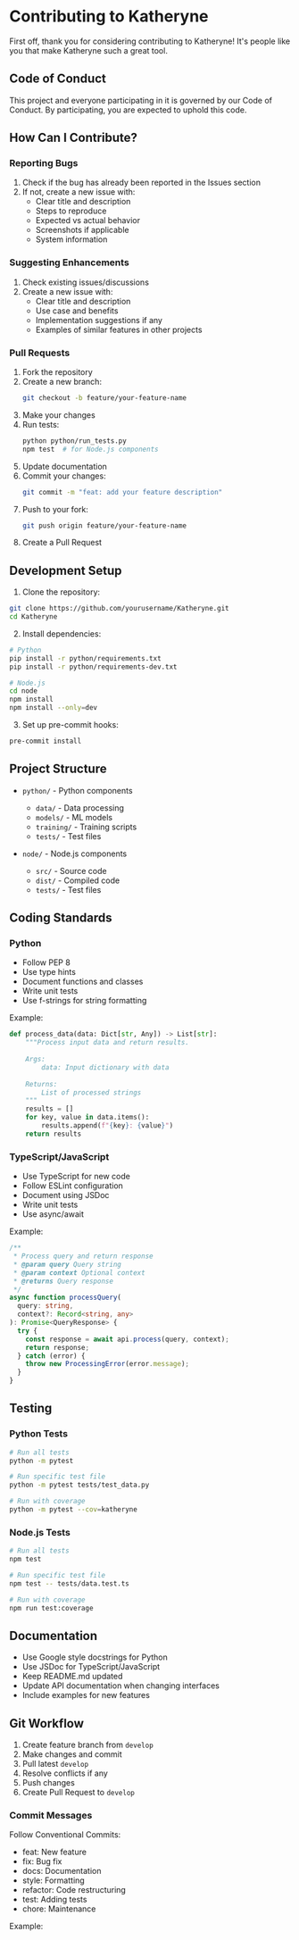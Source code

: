 # Contributing to Katheryne

First off, thank you for considering contributing to Katheryne! It's people like you that make Katheryne such a great tool.

## Code of Conduct

This project and everyone participating in it is governed by our Code of Conduct. By participating, you are expected to uphold this code.

## How Can I Contribute?

### Reporting Bugs

1. Check if the bug has already been reported in the Issues section
2. If not, create a new issue with:
   - Clear title and description
   - Steps to reproduce
   - Expected vs actual behavior
   - Screenshots if applicable
   - System information

### Suggesting Enhancements

1. Check existing issues/discussions
2. Create a new issue with:
   - Clear title and description
   - Use case and benefits
   - Implementation suggestions if any
   - Examples of similar features in other projects

### Pull Requests

1. Fork the repository
2. Create a new branch:
   ```bash
   git checkout -b feature/your-feature-name
   ```
3. Make your changes
4. Run tests:
   ```bash
   python python/run_tests.py
   npm test  # for Node.js components
   ```
5. Update documentation
6. Commit your changes:
   ```bash
   git commit -m "feat: add your feature description"
   ```
7. Push to your fork:
   ```bash
   git push origin feature/your-feature-name
   ```
8. Create a Pull Request

## Development Setup

1. Clone the repository:
```bash
git clone https://github.com/yourusername/Katheryne.git
cd Katheryne
```

2. Install dependencies:
```bash
# Python
pip install -r python/requirements.txt
pip install -r python/requirements-dev.txt

# Node.js
cd node
npm install
npm install --only=dev
```

3. Set up pre-commit hooks:
```bash
pre-commit install
```

## Project Structure

- `python/` - Python components
  - `data/` - Data processing
  - `models/` - ML models
  - `training/` - Training scripts
  - `tests/` - Test files

- `node/` - Node.js components
  - `src/` - Source code
  - `dist/` - Compiled code
  - `tests/` - Test files

## Coding Standards

### Python

- Follow PEP 8
- Use type hints
- Document functions and classes
- Write unit tests
- Use f-strings for string formatting

Example:
```python
def process_data(data: Dict[str, Any]) -> List[str]:
    """Process input data and return results.
    
    Args:
        data: Input dictionary with data
        
    Returns:
        List of processed strings
    """
    results = []
    for key, value in data.items():
        results.append(f"{key}: {value}")
    return results
```

### TypeScript/JavaScript

- Use TypeScript for new code
- Follow ESLint configuration
- Document using JSDoc
- Write unit tests
- Use async/await

Example:
```typescript
/**
 * Process query and return response
 * @param query Query string
 * @param context Optional context
 * @returns Query response
 */
async function processQuery(
  query: string,
  context?: Record<string, any>
): Promise<QueryResponse> {
  try {
    const response = await api.process(query, context);
    return response;
  } catch (error) {
    throw new ProcessingError(error.message);
  }
}
```

## Testing

### Python Tests

```bash
# Run all tests
python -m pytest

# Run specific test file
python -m pytest tests/test_data.py

# Run with coverage
python -m pytest --cov=katheryne
```

### Node.js Tests

```bash
# Run all tests
npm test

# Run specific test file
npm test -- tests/data.test.ts

# Run with coverage
npm run test:coverage
```

## Documentation

- Use Google style docstrings for Python
- Use JSDoc for TypeScript/JavaScript
- Keep README.md updated
- Update API documentation when changing interfaces
- Include examples for new features

## Git Workflow

1. Create feature branch from `develop`
2. Make changes and commit
3. Pull latest `develop`
4. Resolve conflicts if any
5. Push changes
6. Create Pull Request to `develop`

### Commit Messages

Follow Conventional Commits:
- feat: New feature
- fix: Bug fix
- docs: Documentation
- style: Formatting
- refactor: Code restructuring
- test: Adding tests
- chore: Maintenance

Example: